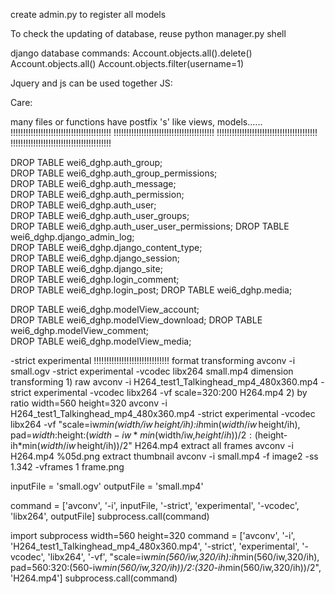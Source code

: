 create admin.py to register all models

To check the updating of database, reuse python manager.py shell

django database commands:
	Account.objects.all().delete()
	Account.objects.all()
	Account.objects.filter(username=1)


Jquery and js can be used together
JS: 
	<script>
		var b = 1
		function a(b){
			window.alert(b);
		}
	</script>

Care:

many files or functions have postfix 's'
like views, models......
!!!!!!!!!!!!!!!!!!!!!!!!!!!!!!!!!!!!!!!!
!!!!!!!!!!!!!!!!!!!!!!!!!!!!!!!!!!!!!!!!
!!!!!!!!!!!!!!!!!!!!!!!!!!!!!!!!!!!!!!!!
!!!!!!!!!!!!!!!!!!!!!!!!!!!!!!!!!!!!!!!!


 DROP TABLE wei6_dghp.auth_group;                 
 DROP TABLE wei6_dghp.auth_group_permissions;     
 DROP TABLE wei6_dghp.auth_message;               
 DROP TABLE wei6_dghp.auth_permission;            
 DROP TABLE wei6_dghp.auth_user;                 
 DROP TABLE wei6_dghp.auth_user_groups;           
 DROP TABLE wei6_dghp.auth_user_user_permissions; 
 DROP TABLE wei6_dghp.django_admin_log;           
 DROP TABLE wei6_dghp.django_content_type;        
 DROP TABLE wei6_dghp.django_session;             
 DROP TABLE wei6_dghp.django_site;               
 DROP TABLE wei6_dghp.login_comment;              
 DROP TABLE wei6_dghp.login_post; 
 DROP TABLE wei6_dghp.media;   
                    
 DROP TABLE wei6_dghp.modelView_account;          
 DROP TABLE wei6_dghp.modelView_download; 
 DROP TABLE wei6_dghp.modelView_comment;      
 DROP TABLE wei6_dghp.modelView_media;

-strict experimental !!!!!!!!!!!!!!!!!!!!!!!!!!!!!!
format transforming
	avconv -i small.ogv  -strict experimental -vcodec libx264  small.mp4
dimension transforming
	1) raw
	avconv -i H264_test1_Talkinghead_mp4_480x360.mp4  -strict experimental -vcodec libx264  -vf scale=320:200 H264.mp4
	2) by ratio
	width=560
	height=320
	avconv -i H264_test1_Talkinghead_mp4_480x360.mp4 -strict experimental -vcodec libx264  -vf "scale=iw*min($width/iw\,$height/ih):ih*min($width/iw\,$height/ih), pad=$width:$height:($width-iw*min($width/iw\,$height/ih))/2:($height-ih*min($width/iw\,$height/ih))/2" H264.mp4
extract all frames
	avconv -i H264.mp4 %05d.png
extract thumbnail
	avconv -i small.mp4 -f image2 -ss 1.342 -vframes 1 frame.png

inputFile = 'small.ogv'
outputFile = 'small.mp4'

command = ['avconv', '-i', inputFile,  '-strict', 'experimental', '-vcodec', 'libx264', outputFile]
subprocess.call(command)

import subprocess
width=560
height=320
command = ['avconv', '-i', 'H264_test1_Talkinghead_mp4_480x360.mp4', '-strict', 'experimental', '-vcodec', 'libx264',  '-vf', "scale=iw*min(560/iw\,320/ih):ih*min(560/iw\,320/ih), pad=560:320:(560-iw*min(560/iw\,320/ih))/2:(320-ih*min(560/iw\,320/ih))/2", 'H264.mp4']
subprocess.call(command)
